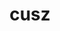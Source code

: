 ---
title: "cusz"
layout: cache
categories: [package, develop-2025-02-16]
meta: {"compilers": ["gcc@=11.4.0"], "num_specs": 4, "num_specs_by_stack": {"e4s": 4, "root": 4}, "oss": ["ubuntu22.04"], "platforms": ["linux"], "stacks": ["e4s", "root"], "targets": ["x86_64_v3"], "versions": ["0.14.0", "0.9.0rc3"]}
spec_details: [{"compiler": "gcc@=11.4.0", "hash": "duurbnqds4odapesflhbsaur6lzpfz5k", "os": "ubuntu22.04", "platform": "linux", "size": "-", "stacks": ["e4s", "root"], "tarball": "https://binaries.spack.io/develop-2025-02-16/build_cache/linux-ubuntu22.04-x86_64_v3/gcc-11.4.0/cusz-0.14.0/linux-ubuntu22.04-x86_64_v3-gcc-11.4.0-cusz-0.14.0-duurbnqds4odapesflhbsaur6lzpfz5k.spack", "target": "x86_64_v3", "variants": ["build_system=cmake", "build_type=Release", "+cuda", "cuda_arch=80", "generator=make", "~ipo", "patches=c8951b4"], "versions": ["0.14.0"]}, {"compiler": "gcc@=11.4.0", "hash": "hlt4t4mjihdj6uchm77xbpa4lt77uebq", "os": "ubuntu22.04", "platform": "linux", "size": "-", "stacks": ["e4s", "root"], "tarball": "https://binaries.spack.io/develop-2025-02-16/build_cache/linux-ubuntu22.04-x86_64_v3/gcc-11.4.0/cusz-0.14.0/linux-ubuntu22.04-x86_64_v3-gcc-11.4.0-cusz-0.14.0-hlt4t4mjihdj6uchm77xbpa4lt77uebq.spack", "target": "x86_64_v3", "variants": ["build_system=cmake", "build_type=Release", "+cuda", "cuda_arch=90", "generator=make", "~ipo", "patches=c8951b4"], "versions": ["0.14.0"]}, {"compiler": "gcc@=11.4.0", "hash": "3sgb3hsyzclmgmov5mjdb4zwz4ne2s5o", "os": "ubuntu22.04", "platform": "linux", "size": "-", "stacks": ["e4s", "root"], "tarball": "https://binaries.spack.io/develop-2025-02-16/build_cache/linux-ubuntu22.04-x86_64_v3/gcc-11.4.0/cusz-0.9.0rc3/linux-ubuntu22.04-x86_64_v3-gcc-11.4.0-cusz-0.9.0rc3-3sgb3hsyzclmgmov5mjdb4zwz4ne2s5o.spack", "target": "x86_64_v3", "variants": ["build_system=cmake", "build_type=Release", "+cuda", "cuda_arch=90", "generator=make", "~ipo", "patches=df65e7a"], "versions": ["0.9.0rc3"]}, {"compiler": "gcc@=11.4.0", "hash": "pdccdqr2bieajv347k5zkskwvj34qzf7", "os": "ubuntu22.04", "platform": "linux", "size": "-", "stacks": ["e4s", "root"], "tarball": "https://binaries.spack.io/develop-2025-02-16/build_cache/linux-ubuntu22.04-x86_64_v3/gcc-11.4.0/cusz-0.9.0rc3/linux-ubuntu22.04-x86_64_v3-gcc-11.4.0-cusz-0.9.0rc3-pdccdqr2bieajv347k5zkskwvj34qzf7.spack", "target": "x86_64_v3", "variants": ["build_system=cmake", "build_type=Release", "+cuda", "cuda_arch=80", "generator=make", "~ipo", "patches=df65e7a"], "versions": ["0.9.0rc3"]}]
---